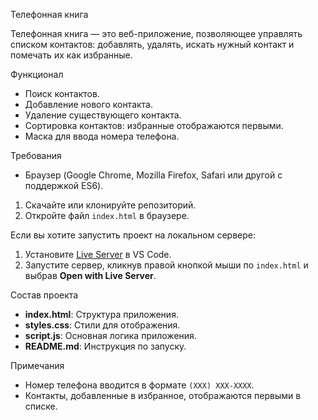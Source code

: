 Телефонная книга

Телефонная книга — это веб-приложение, позволяющее управлять списком контактов: добавлять, удалять, искать нужный контакт и помечать их как избранные.

Функционал
- Поиск контактов.
- Добавление нового контакта.
- Удаление существующего контакта.
- Сортировка контактов: избранные отображаются первыми.
- Маска для ввода номера телефона.

Требования
- Браузер (Google Chrome, Mozilla Firefox, Safari или другой с поддержкой ES6).

1. Скачайте или клонируйте репозиторий.
2. Откройте файл `index.html` в браузере.

Если вы хотите запустить проект на локальном сервере:
1. Установите [Live Server](https://marketplace.visualstudio.com/items?itemName=ritwickdey.LiveServer) в VS Code.
2. Запустите сервер, кликнув правой кнопкой мыши по `index.html` и выбрав **Open with Live Server**.

Состав проекта
- **index.html**: Структура приложения.
- **styles.css**: Стили для отображения.
- **script.js**: Основная логика приложения.
- **README.md**: Инструкция по запуску.

Примечания
- Номер телефона вводится в формате `(XXX) XXX-XXXX`.
- Контакты, добавленные в избранное, отображаются первыми в списке.
